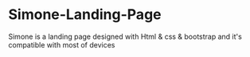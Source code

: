# Simone-Landing-Page
Simone is a landing page designed with Html & css & bootstrap and it's compatible with most of devices
